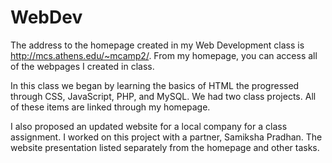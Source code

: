 # WebDev

The address to the homepage created in my Web Development class is http://mcs.athens.edu/~mcamp2/. 
From my homepage, you can access all of the webpages I created in class.

In this class we began by learning the basics of HTML the progressed through CSS, JavaScript, 
PHP, and MySQL. We had two class projects. All of these items are linked through my homepage.

I also proposed an updated website for a local company for a class assignment. I worked on this project with
a partner, Samiksha Pradhan. The website presentation listed separately from the homepage and other tasks.
